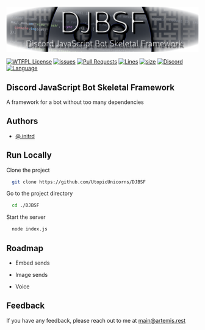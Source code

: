 
![Logo](https://github.com/UtopicUnicorns/DJBSF/blob/main/visuals_non_core/readme_banner.png?raw=true)


[![WTFPL License](https://img.shields.io/badge/License-WTFPL%20V2-orange?style=for-the-badge&logo=github)](https://github.com/UtopicUnicorns/DJBSF/blob/main/LICENSE) [![issues](https://img.shields.io/github/issues-raw/UtopicUnicorns/DJBSF?logo=github&style=for-the-badge)](https://github.com/UtopicUnicorns/DJBSF/issues) [![Pull Requests](https://img.shields.io/github/issues-pr/UtopicUnicorns/DJBSF?logo=github&style=for-the-badge)](https://github.com/UtopicUnicorns/DJBSF/pulls) [![Lines](https://img.shields.io/tokei/lines/github/UtopicUnicorns/DJBSF?logo=github&style=for-the-badge)](https://github.com/UtopicUnicorns/DJBSF) [![size](https://img.shields.io/github/languages/code-size/UtopicUnicorns/DJBSF?logo=github&style=for-the-badge)](https://github.com/UtopicUnicorns/DJBSF) [![Discord](https://img.shields.io/discord/883753778472419399?logo=discord&style=for-the-badge)](https://discord.gg/Qxzxsg9eYY) [![Language](https://img.shields.io/badge/Language-JavaScript-brightgreen?style=for-the-badge&logo=Node.js)](https://github.com/UtopicUnicorns/DJBSF)


## Discord JavaScript Bot Skeletal Framework
A framework for a bot without too many dependencies



## Authors

- [@.initrd](https://github.com/UtopicUnicorns)


## Run Locally

Clone the project

```bash
  git clone https://github.com/UtopicUnicorns/DJBSF
```

Go to the project directory

```bash
  cd ./DJBSF
```

Start the server

```bash
  node index.js
```


## Roadmap

- Embed sends

- Image sends

- Voice




## Feedback

If you have any feedback, please reach out to me at main@artemis.rest
